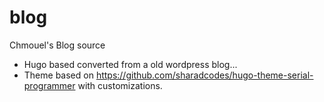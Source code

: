 # blog
Chmouel's Blog source

- Hugo based converted from a old wordpress blog...
- Theme based on https://github.com/sharadcodes/hugo-theme-serial-programmer with customizations.

